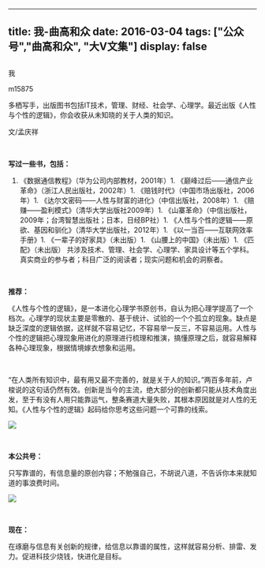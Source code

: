 
---
title:   我-曲高和众
date: 2016-03-04
tags: ["公众号","曲高和众", "大V文集"]
display: false
---


## 



我




m15875




多栖写手，出版图书包括IT技术，管理、财经、社会学、心理学。最近出版《人性与个性的逻辑》，你会收获从未知晓的关于人类的知识。


文/孟庆祥

&nbsp;

**写过一些书，包括：**
1. 《数据通信教程》（华为公司内部教材，2001年）1. 《巅峰过后——通信产业革命》（浙江人民出版社，2002年）1. 《赔钱时代》（中国市场出版社，2006年）1. 《达尔文密码——人性与财富的进化》（中信出版社，2008年）1. 《赔赚——盈利模式》（清华大学出版社2009年）1. 《山寨革命》（中信出版社，2009年；台湾智慧出版社；日本，日经BP社）1. 《人性与个性的逻辑——原欲、基因和驯化》（清华大学出版社，2012年）1. 《以一当百——互联网效率手册》1. 《一辈子的好家具》（未出版）1. 《山腰上的中国》（未出版）1. 《匹配》（未出版）
共涉及技术、管理、社会学、心理学、家具设计等五个学科。真实商业的参与者；科目广泛的阅读者；现实问题和机会的洞察者。

&nbsp;

**推荐：**

《人性与个性的逻辑》，是一本进化心理学书原创书，自认为把心理学提高了一个档次。心理学的现状主要是零散的、基于统计、试验的一个个孤立的现象。缺点是缺乏深度的逻辑依据，这样就不容易记忆，不容易举一反三，不容易运用。人性与个性的逻辑把心理现象用进化的原理进行梳理和推演，搞懂原理之后，就容易解释各种心理现象，根据情境嫁衣想象和运用。

&nbsp;

“在人类所有知识中，最有用又最不完善的，就是关于人的知识。”两百多年前，卢梭说的这句话仍然有效。创新是当今的主流，绝大部分的创新都只能从技术角度出发，至于有没有人用只能靠运气，整条赛道大量失败，其根本原因就是对人性的无知。《人性与个性的逻辑》起码给你思考这些问题一个可靠的线索。



<img data-s="300,640" src="http://mmbiz.qpic.cn/mmbiz/fxGMiaL5Zj1gP8ErM4J70jzMdtaKPOQfQHDwOPXib3LJE6ewdY1N6KzdbD3cy622t7qzVgxHz68ibGGK7UsT4TQ4A/0?wx_fmt=jpeg" data-ratio="1" data-w="350"/>

&nbsp;

**本公共号：**

只写靠谱的，有信息量的原创内容；不勉强自己，不胡说八道，不告诉你本来就知道的事浪费时间。

<img data-s="300,640" src="http://mmbiz.qpic.cn/mmbiz/fxGMiaL5Zj1gP8ErM4J70jzMdtaKPOQfQiaFZxgS0BWpgsIHQuQ68iaGGvVeqjOGD74LwJFKMRfzvjTudwkUtsGfg/0?wx_fmt=jpeg" data-ratio="1" data-w="300"/>

&nbsp;

**现在：**

在琢磨与信息有关创新的规律，给信息以靠谱的属性，这样就容易分析、排雷、发力。促进科技少烧钱，快进化是目标。










